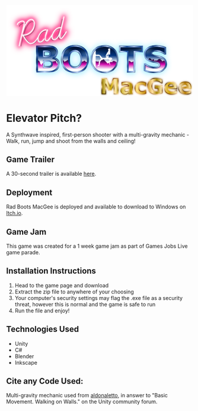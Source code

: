 <img src="./Assets/StartMenu/Logo.png"/>

# Elevator Pitch?

A Synthwave inspired, first-person shooter with a multi-gravity mechanic - Walk, run, jump and shoot from the walls and ceiling! 


## Game Trailer

A 30-second trailer is available [here](https://youtu.be/7etaEZXMrqo).


## Deployment

Rad Boots MacGee is deployed and available to download to Windows on [Itch.io](https://waken-games.itch.io/inferno-flume).


## Game Jam

This game was created for a 1 week game jam as part of Games Jobs Live game parade.


## Installation Instructions

1. Head to the game page and download
2. Extract the zip file to anywhere of your choosing
3. Your computer's security settings may flag the .exe file as a security threat, however this is normal and the game is safe to run
4. Run the file and enjoy! 


## Technologies Used

- Unity
- C#
- Blender
- Inkscape


## Cite any Code Used:
Multi-gravity mechanic used from [aldonaletto](https://answers.unity.com/questions/155907/basic-movement-walking-on-walls.html), in answer to "Basic Movement. Walking on Walls." on the Unity community forum.